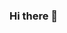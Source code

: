 ### Hi there 👋

<!--
**levulinh/levulinh** is a ✨ _special_ ✨ repository because its `README.md` (this file) appears on your GitHub profile.

- 🔭 I’m currently working on Deep Learning
- 🌱 I’m currently learning ... well, everything
- 👯 I’m looking to collaborate on ... not being single anymore
- 🤔 I’m looking for help with ...
- 📫 How to reach me: levulinh@kaist.ac.kr 
- ⚡ Fun fact: I am Vietnamese 🇻🇳
-->
